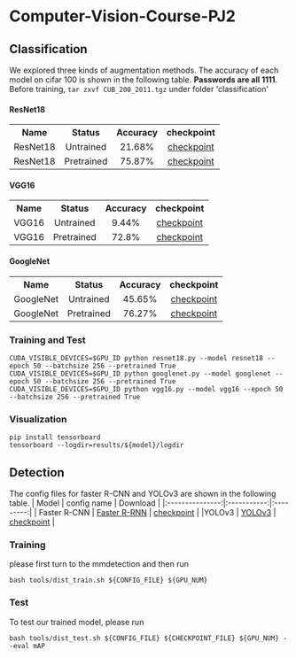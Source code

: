 # Computer-Vision-Course-PJ2

## Classification 
We explored three kinds of augmentation methods. The accuracy of each model on cifar 100 is shown in the following table. **Passwords are all 1111**. Before training, ```tar zxvf CUB_200_2011.tgz``` under folder 'classification'

#### ResNet18
<table><tbody>
<!-- START TABLE -->
<!-- TABLE HEADER -->
<th valign="bottom">Name</th>
<th valign="bottom">Status</th>
<th valign="bottom">Accuracy</th>
<th valign="bottom">checkpoint</th>

 <tr><td align="left">ResNet18</td>
<td align="center">Untrained</td>
<td align="center">21.68%</td>
<td align="center"><a href="https://pan.baidu.com/s/1P7vfe6s-DU2wM9blTDOXEg">
checkpoint</a></td>
</tr>

 <tr><td align="left">ResNet18</td>
<td align="center">Pretrained</td>
<td align="center">75.87%</td>
<td align="center"><a href="https://pan.baidu.com/s/1FPpG4nVca0S8QqA-RNCV7g">checkpoint</a></td>
</tr>

</tbody></table>

#### VGG16
<table><tbody>
<!-- START TABLE -->
<!-- TABLE HEADER -->
<th valign="bottom">Name</th>
<th valign="bottom">Status</th>
<th valign="bottom">Accuracy</th>
<th valign="bottom">checkpoint</th>

 <tr><td align="left">VGG16</td>
<td align="center">Untrained</td>
<td align="center">9.44%</td>
<td align="center"><a href="https://pan.baidu.com/s/1xH4C2rvF5IagSKMxS8FyUg">
checkpoint</a></td>
</tr>

 <tr><td align="left">VGG16</td>
<td align="center">Pretrained</td>
<td align="center">72.8%</td>
<td align="center"><a href="https://pan.baidu.com/s/12tAMMf686bz_bfGrMcuYXA">checkpoint</a></td>
</tr>

</tbody></table>

#### GoogleNet
<table><tbody>
<!-- START TABLE -->
<!-- TABLE HEADER -->
<th valign="bottom">Name</th>
<th valign="bottom">Status</th>
<th valign="bottom">Accuracy</th>
<th valign="bottom">checkpoint</th>

 <tr><td align="left">GoogleNet</td>
<td align="center">Untrained</td>
<td align="center">45.65%</td>
<td align="center"><a href="https://pan.baidu.com/s/18RQrgi8uJtwcU3IMi9iGXg">
checkpoint</a></td>
</tr>

 <tr><td align="left">GoogleNet</td>
<td align="center">Pretrained</td>
<td align="center">76.27%</td>
<td align="center"><a href="https://pan.baidu.com/s/1dhFg2m7CK1-BfkfeFz7pzw">checkpoint</a></td>
</tr>

</tbody></table>

### Training and Test
```
CUDA_VISIBLE_DEVICES=$GPU_ID python resnet18.py --model resnet18 --epoch 50 --batchsize 256 --pretrained True
CUDA_VISIBLE_DEVICES=$GPU_ID python googlenet.py --model googlenet --epoch 50 --batchsize 256 --pretrained True
CUDA_VISIBLE_DEVICES=$GPU_ID python vgg16.py --model vgg16 --epoch 50 --batchsize 256 --pretrained True
```

### Visualization
```
pip install tensorboard
tensorboard --logdir=results/${model}/logdir
```

## Detection 

The config files for faster R-CNN and YOLOv3 are shown in the following table.
|   Model         | config name  | Download |
|:---------------:|:-----------:|:---------:|
| Faster R-CNN  | [Faster R-RNN](https://github.com/OriginSound/Computer-Vision-Course-PJ2/blob/main/detection/configs/pascal_voc/faster_rcnn_r50_fpn_1x_voc0712.py) | [checkpoint](https://pan.baidu.com/s/1e0oLWeVjqotOj84XMD07Lg)  |
|YOLOv3 | [YOLOv3](https://github.com/OriginSound/Computer-Vision-Course-PJ2/blob/main/detection/configs/pascal_voc/yolov3_d53_mstrain-608_100e_voc0712.py) | [checkpoint](https://pan.baidu.com/s/1zYT5zKR4aSKS7IM6vk2_QA)  |

### Training
please first turn to the mmdetection and then run 
```
bash tools/dist_train.sh ${CONFIG_FILE} ${GPU_NUM} 
```

### Test
To test our trained model, please run
```
bash tools/dist_test.sh ${CONFIG_FILE} ${CHECKPOINT_FILE} ${GPU_NUM} --eval mAP
```
